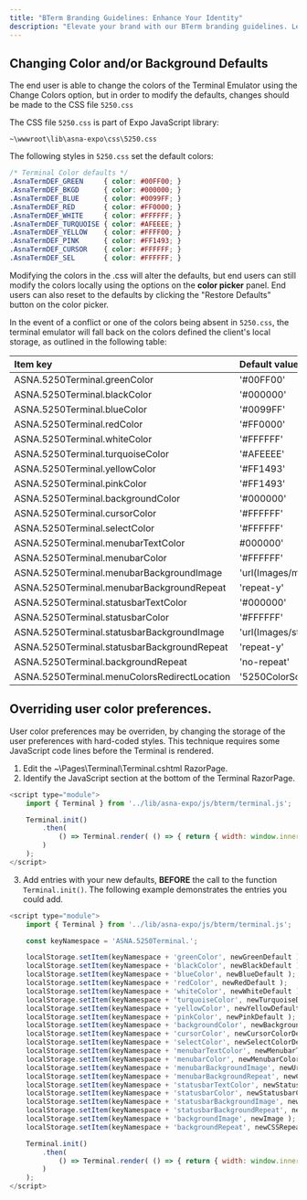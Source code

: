 ```yaml
---
title: "BTerm Branding Guidelines: Enhance Your Identity"
description: "Elevate your brand with our BTerm branding guidelines. Learn to apply our visual and verbal identity principles for maximum impact."
---
```


## Changing Color and/or Background Defaults

The end user is able to change the colors of the Terminal Emulator using the Change Colors option, but in order to modify the defaults, changes should be made to the CSS file `5250.css`

The CSS file `5250.css` is part of Expo JavaScript library:

```
~\wwwroot\lib\asna-expo\css\5250.css
```

The following styles in `5250.css` set the default colors:

```css
/* Terminal Color defaults */
.AsnaTermDEF_GREEN     { color: #00FF00; }
.AsnaTermDEF_BKGD      { color: #000000; }
.AsnaTermDEF_BLUE      { color: #0099FF; }
.AsnaTermDEF_RED       { color: #FF0000; }
.AsnaTermDEF_WHITE     { color: #FFFFFF; }
.AsnaTermDEF_TURQUOISE { color: #AFEEEE; }
.AsnaTermDEF_YELLOW    { color: #FFFF00; }
.AsnaTermDEF_PINK      { color: #FF1493; }
.AsnaTermDEF_CURSOR    { color: #FFFFFF; }
.AsnaTermDEF_SEL       { color: #FFFFFF; }
```

Modifying the colors in the .css will alter the defaults, but end users can still modify the colors locally using the options on the **color picker** panel. End users can also reset to the defaults by clicking the "Restore Defaults" button on the color picker.

In the event of a conflict or one of the colors being absent in `5250.css`, the terminal emulator will fall back on the colors defined the client's local storage, as outlined in the following table:

| Item key | Default value |
| :- | :- |
| ASNA.5250Terminal.greenColor | '#00FF00' |
| ASNA.5250Terminal.blackColor | '#000000'|
| ASNA.5250Terminal.blueColor | '#0099FF' |
| ASNA.5250Terminal.redColor | '#FF0000' |
| ASNA.5250Terminal.whiteColor |'#FFFFFF'|
| ASNA.5250Terminal.turquoiseColor | '#AFEEEE' |
| ASNA.5250Terminal.yellowColor |'#FF1493'|
| ASNA.5250Terminal.pinkColor | '#FF1493' |
| ASNA.5250Terminal.backgroundColor | '#000000' |
| ASNA.5250Terminal.cursorColor| '#FFFFFF' |
| ASNA.5250Terminal.selectColor | '#FFFFFF' |
| ASNA.5250Terminal.menubarTextColor | #000000' |
| ASNA.5250Terminal.menubarColor | '#FFFFFF' |
| ASNA.5250Terminal.menubarBackgroundImage | 'url(Images/menubar_terminal_default.jpg)' |
| ASNA.5250Terminal.menubarBackgroundRepeat | 'repeat-y' |
| ASNA.5250Terminal.statusbarTextColor | '#000000' |
| ASNA.5250Terminal.statusbarColor | '#FFFFFF' |
| ASNA.5250Terminal.statusbarBackgroundImage | 'url(Images/statusbar_terminal_default.jpg)'|
| ASNA.5250Terminal.statusbarBackgroundRepeat | 'repeat-y' |
| ASNA.5250Terminal.backgroundRepeat | 'no-repeat' |
| ASNA.5250Terminal.menuColorsRedirectLocation | '5250ColorSchemas' |

## Overriding user color preferences.
User color preferences may be overriden, by changing the storage of the user preferences with hard-coded styles. This technique requires some JavaScript code lines before the Terminal is rendered.

1. Edit the ~\Pages\Terminal\Terminal.cshtml RazorPage.
2. Identify the JavaScript section at the bottom of the Terminal RazorPage.

```javascript
<script type="module">
    import { Terminal } from '../lib/asna-expo/js/bterm/terminal.js';

    Terminal.init()
        .then(
            () => Terminal.render( () => { return { width: window.innerWidth, height: window.innerHeight }; }
        )
    );
</script>
```

3. Add entries with your new defaults, **BEFORE** the call to the function `Terminal.init()`. The following example demonstrates the entries you could add.

```javascript
<script type="module">
    import { Terminal } from '../lib/asna-expo/js/bterm/terminal.js';

    const keyNamespace = 'ASNA.5250Terminal.';

    localStorage.setItem(keyNamespace + 'greenColor', newGreenDefault );
    localStorage.setItem(keyNamespace + 'blackColor', newBlackDefault );
    localStorage.setItem(keyNamespace + 'blueColor', newBlueDefault );
    localStorage.setItem(keyNamespace + 'redColor', newRedDefault );
    localStorage.setItem(keyNamespace + 'whiteColor', newWhiteDefault );
    localStorage.setItem(keyNamespace + 'turquoiseColor', newTurquoiseDefault );
    localStorage.setItem(keyNamespace + 'yellowColor', newYellowDefault );
    localStorage.setItem(keyNamespace + 'pinkColor', newPinkDefault );
    localStorage.setItem(keyNamespace + 'backgroundColor', newBackgroundColorDefault );
    localStorage.setItem(keyNamespace + 'cursorColor', newCursorColorDefault );
    localStorage.setItem(keyNamespace + 'selectColor', newSelectColorDefault );
    localStorage.setItem(keyNamespace + 'menubarTextColor', newMenubarTextColorDefault );
    localStorage.setItem(keyNamespace + 'menubarColor', newMenubarColorDefault );
    localStorage.setItem(keyNamespace + 'menubarBackgroundImage', newUrl );
    localStorage.setItem(keyNamespace + 'menubarBackgroundRepeat', newCSSRepeat );
    localStorage.setItem(keyNamespace + 'statusbarTextColor', newStatusTextColorDefault );
    localStorage.setItem(keyNamespace + 'statusbarColor', newStatusbarColorDefault  );
    localStorage.setItem(keyNamespace + 'statusbarBackgroundImage', newUrl );
    localStorage.setItem(keyNamespace + 'statusbarBackgroundRepeat', newCSSRepeat );
    localStorage.setItem(keyNamespace + 'backgroundImage', newImage );
    localStorage.setItem(keyNamespace + 'backgroundRepeat', newCSSRepeat );

    Terminal.init()
        .then(
            () => Terminal.render( () => { return { width: window.innerWidth, height: window.innerHeight }; }
        )
    );
</script>
```
